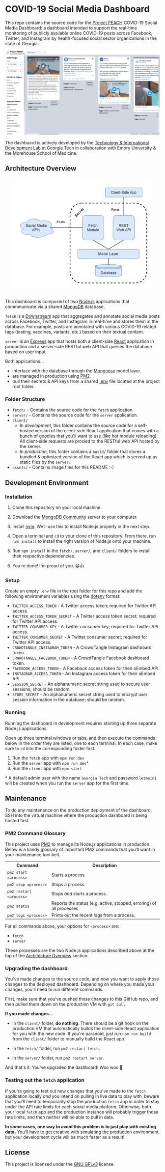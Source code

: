 # COVID-19 Social Media Dashboard

This repo contains the source code for the [Project PEACH](https://www.projectpeach.org/) COVID-19 Social Media Dashboard: a dashboard intended to support the real-time monitoring of publicly available online COVID-19 posts across Facebook, Twitter, and Instagram by health-focused social sector organizations in the state of Georgia.

![Screenshot](./assets/screenshot.png)

The dashboard is actively developed by the [Technology & International Development Lab](http://tid.gatech.edu) at Georgia Tech in collaboration with Emory University & the Morehouse School of Medicine.

## Architecture Overview

<html>
  <img style='margin-left: auto; margin-right: auto; display: block; margin-top: 30px; margin-bottom: 30px;' src='./assets/diagram.png' alt='Dashboard Architecture'>
</html>

This dashboard is composed of two [Node.js](https://nodejs.org) applications that commmunicate via a shared [MongoDB](https://mongodb.com) database.

`fetch` is a [Downstream](https://github.com/TID-Lab/downstream) app that aggregates and annotate social media posts across Facebook, Twitter, and Instagram in real-time and stores them in the database. For example, posts are annotated with various COVID-19 related tags (testing, vaccines, variants, etc.) based on their textual content.

`server` is an [Express](https://expressjs.com/) app that hosts both a client-side [React](https://reactjs.org/) application in production and a server-side RESTful web API that queries the database based on user input.

Both applications...
- interface with the database through the [Mongoose](https://mongoosejs.com/) model layer.
- are managed in production using [PM2](https://pm2.keymetrics.io/).
- pull their secrets & API keys from a shared [.env](https://www.npmjs.com/package/dotenv) file located at the project root folder.

### Folder Structure

- `fetch/` - Contains the source code for the `fetch` application.
- `server/` - Contains the source code for the `server` application.
- `client/`
  - In *development*, this folder contains the source code for a self-hosted version of the client-side React application that comes with a bunch of goodies that you'll want to use (like hot module reloading). All client-side requests are proxied to the RESTful web API hosted by the server.
  - In *production*, this folder contains a `build/` folder that stores a bundled & optimized version of the React app which is served up as static files by the `server`.
- `assets/` - Contains image files for this README :-)

## Development Environment

### Installation

1. Clone this repository on your local machine.

2. Download the [MongoDB Community](https://mongodb.com) server to your computer.

3. Install [nvm](https://github.com/nvm-sh/nvm). We'll use this to install Node.js properly in the next step.

4. Open a terminal and `cd` to your clone of this repository. From there, run `nvm install` to install the right version of Node.js onto your machine.

5. Run `npm install` in  the `fetch/`, `server/`, and `client/` folders to install their respective dependencies.

6. You're done! I'm proud of you. 😁👍

### Setup

Create an empty `.env` file in the root folder for this repo and add the following environment variables using the [dotenv](https://www.npmjs.com/package/dotenv) format:

- `TWITTER_ACCESS_TOKEN` - A Twitter access token; required for Twitter API access.
- `TWITTER_ACCESS_TOKEN_SECRET` - A Twitter access token secret; required for Twitter API access.
- `TWITTER_CONSUMER_KEY` - A Twitter consumer key; required for Twitter API access.
- `TWITTER_CONSUMER_SECRET` - A Twitter consumer secret; required for Twitter API access.
- `CROWDTANGLE_INSTAGRAM_TOKEN` - A CrowdTangle Instagram dashboard token.
- `CROWDTANGLE_FACEBOOK_TOKEN` - A CrowdTangle Facebook dashboard token.
- `FACEBOOK_ACCESS_TOKEN` - A Facebook access token for their oEmbed API.
- `INSTAGRAM_ACCESS_TOKEN` - An Instagram access token for their oEmbed API.
- `SESSION_SECRET` - An alphanumeric secret string used to secure user sessions; should be random.
- `STORE_SECRET` - An alphanumeric secret string used to encrypt user session information in the database; should be random.

### Running

Running the dashboard in development requires starting up three separate Node.js applications.

Open up three terminal windows or tabs, and then execute the commands below in the order they are listed, one to each terminal. In each case, make sure to `cd` into the corresponding folder first.

1. Run the `fetch` app with `npm run dev`
2. Run the `server` app with `npm run dev`\*
3. Run the `client` app with `npm start`

\* A default admin user with the name `Georgia Tech` and password `letmein1` will be created when you run the `server` app for the first time.

## Maintenance

To do any maintenance on the production deployment of the dashboard, SSH into the virtual machine where the production dashboard is being hosted first.

### PM2 Command Glossary

This project uses [PM2](https://pm2.keymetrics.io/) to manage its Node.js applications in production. Below is a handy glossary of important PM2 commands that you'll want in your maintenance tool belt.

<html>
  <table>
    <tr>
      <th>Command</th>
      <th>Description</th>
    </tr>
    <tr>
      <td><code>pm2 start &lt;process&gt;</code></td>
      <td>Starts a process.</td>
    </tr>
    <tr>
      <td><code>pm2 stop &lt;process&gt;</code></td>
      <td>Stops a process.</td>
    </tr>
    <tr>
      <td><code>pm2 restart &lt;process&gt;</code></td>
      <td>Stops <i>and</i> starts a process.</td>
    </tr>
    <tr>
      <td><code>pm2 status</code></td>
      <td>Reports the status (e.g. active, stopped, erroring) of all processes.</td>
    </tr>
    <tr>
      <td><code>pm2 logs &lt;process&gt;</code></td>
      <td>Prints out the recent logs from a process.</td>
    </tr>
  </table>
</html>

For all commands above, your options for `<process>` are:
- `fetch`
- `server`

These processes are the two Node.js applications described above at the top of the [Architecture Overview](#architecture-overview) section.

### Upgrading the dashboard

You've made changes to the source code, and now you want to apply those changes to the deployed dashboard. Depending on where you made your changes, you'll need to run different commands.

First, make sure that you've pushed those changes to this GitHub repo, and then pulled them down on the production VM with `git pull`.

**If you made changes...**

- in the `client/` folder, **do nothing**. There should be a git hook on the production VM that automatically builds the client-side React application for you with the new code. If you're paranoid, just run `npm run build` from the `client/` folder to manually build the React app.

- in the `fetch/` folder, run `pm2 restart fetch`.

- in the `server/` folder, run `pm2 restart server`.

And that's it. You've upgraded the dashboard! Woo woo 🎉

### Testing out the `fetch` application

If you're going to test out new changes that you've made to the `fetch` application locally *and* you intend on pulling in live data to play with, beware that you'll need to temporarily stop the production `fetch` app in order to stay under the API rate limits for each social media platform. Otherwise, both your local `fetch` app and the production instance will probably trigger those rate limits, and then neither will be able to pull in data.

**In some cases, one way to avoid this problem is to just play with existing data.** You'll have to get creative with simulating the production environment, but your development cycle will be much faster as a result!


## License

This project is licensed under the [GNU GPLv3](./LICENSE) license.






